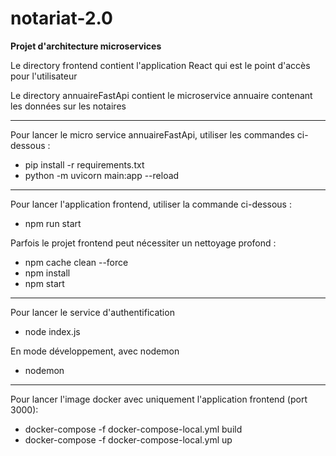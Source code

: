 # notariat-2.0
**Projet d'architecture microservices**  

Le directory frontend contient l'application React qui est le point d'accès pour l'utilisateur

Le directory annuaireFastApi contient le microservice annuaire contenant les données sur les notaires

----
Pour lancer le micro service annuaireFastApi, utiliser les commandes ci-dessous : 
  -   pip install -r requirements.txt
  -   python -m uvicorn main:app --reload

----
Pour lancer l'application frontend, utiliser la commande ci-dessous : 
  -  npm run start

Parfois le projet frontend peut nécessiter un nettoyage profond : 
  - npm cache clean --force
  - npm install
  - npm start

----
Pour lancer le service d'authentification
   - node index.js

En mode développement, avec nodemon
   - nodemon

----  
Pour lancer l'image docker avec uniquement l'application frontend (port 3000): 
  - docker-compose -f docker-compose-local.yml build
  - docker-compose -f docker-compose-local.yml up
